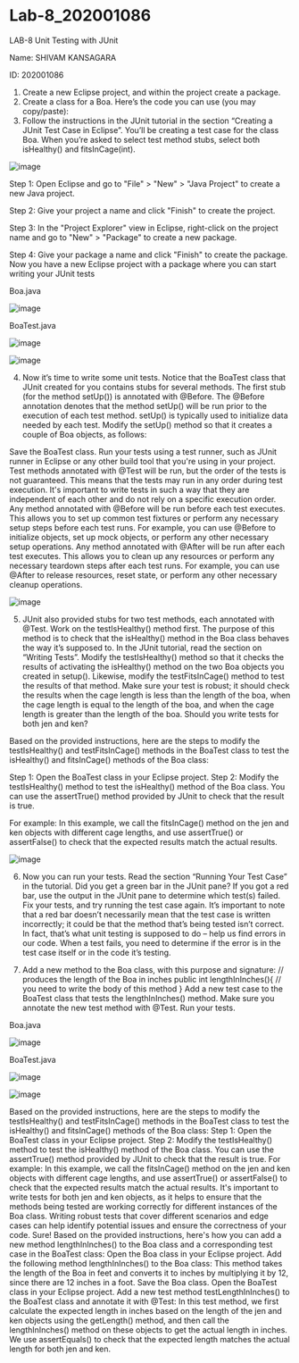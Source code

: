 # Lab-8_202001086
LAB-8
Unit Testing with JUnit

Name: SHIVAM KANSAGARA

ID: 202001086




1. Create a new Eclipse project, and within the project create a package.
2. Create a class for a Boa. Here’s the code you can use (you may copy/paste):
3. Follow the instructions in the JUnit tutorial in the section “Creating a JUnit Test Case in
Eclipse”. You’ll be creating a test case for the class Boa. When you’re asked to select
test method stubs, select both isHealthy() and fitsInCage(int).

![image](https://user-images.githubusercontent.com/83649477/233039752-80694bc1-77f0-4d5f-a72c-e0daf46871d5.png)




Step 1: Open Eclipse and go to "File" > "New" > "Java Project" to create a new Java project. 

Step 2: Give your project a name and click "Finish" to create the project. 

Step 3: In the "Project Explorer" view in Eclipse, right-click on the project name and go to "New" > "Package" to create a new package. 

Step 4: Give your package a name and click "Finish" to create the package.
Now you have a new Eclipse project with a package where you can start writing your JUnit tests


Boa.java

![image](https://user-images.githubusercontent.com/83649477/233039881-7c2ef93b-6c81-4e6f-bb54-80e6814c5db6.png)


BoaTest.java

![image](https://user-images.githubusercontent.com/83649477/233040051-91743769-1d7d-477d-81dd-68650e139560.png)


![image](https://user-images.githubusercontent.com/83649477/233040180-939dff3a-b1cb-42d0-8400-84231d09ab82.png)










4. Now it’s time to write some unit tests. Notice that the BoaTest class that JUnit created for you contains stubs for several methods. The first stub (for the method setUp()) is annotated with @Before. The @Before annotation denotes that the method setUp() will be run prior to the execution of each test method. setUp() is typically used to initialize data needed by each test. Modify the setUp() method so that it creates a couple of Boa objects, as follows:

Save the BoaTest class.
Run your tests using a test runner, such as JUnit runner in Eclipse or any other build tool that you're using in your project.
Test methods annotated with @Test will be run, but the order of the tests is not guaranteed. This means that the tests may run in any order during test execution. It's important to write tests in such a way that they are independent of each other and do not rely on a specific execution order.
Any method annotated with @Before will be run before each test executes. This allows you to set up common test fixtures or perform any necessary setup steps before each test runs. For example, you can use @Before to initialize objects, set up mock objects, or perform any other necessary setup operations.
Any method annotated with @After will be run after each test executes. This allows you to clean up any resources or perform any necessary teardown steps after each test runs. For example, you can use @After to release resources, reset state, or perform any other necessary cleanup operations.


![image](https://user-images.githubusercontent.com/83649477/233040307-e6f62110-bd21-4d55-8428-ebce957c1714.png)





5. JUnit also provided stubs for two test methods, each annotated with @Test. Work on the testIsHealthy() method first. The purpose of this method is to check that the isHealthy() method in the Boa class behaves the way it’s supposed to. In the JUnit
tutorial, read the section on “Writing Tests”. Modify the testIsHealthy() method so that it checks the results of activating the isHealthy() method on the two Boa objects you created in setup().
Likewise, modify the testFitsInCage() method to test the results of that method. Make sure your test is robust; it should check the results when the cage length is less than the length of the boa, when the cage length is equal to the length of the boa, and when the cage length is greater than the length of the boa. Should you write tests for both jen and ken?


Based on the provided instructions, here are the steps to modify the testIsHealthy() and testFitsInCage() methods in the BoaTest class to test the isHealthy() and fitsInCage() methods of the Boa class: 

Step 1: Open the BoaTest class in your Eclipse project. 
Step 2: Modify the testIsHealthy() method to test the isHealthy() method of the Boa class. You can use the assertTrue() method provided by JUnit to check that the result is true. 

For example:
In this example, we call the fitsInCage() method on the jen and ken objects with different cage lengths, and use assertTrue() or assertFalse() to check that the expected results match the actual results.




![image](https://user-images.githubusercontent.com/83649477/233040412-dfb71fd9-369a-4ba8-9389-df96141d1c6a.png)




6. Now you can run your tests. Read the section “Running Your Test Case” in the tutorial.
Did you get a green bar in the JUnit pane? If you got a red bar, use the output in the JUnit pane to determine which test(s) failed. Fix your tests, and try running the test case again.
It’s important to note that a red bar doesn’t necessarily mean that the test case is written incorrectly; it could be that the method that’s being tested isn’t correct. In fact, that’s what unit testing is supposed to do – help us find errors in our code. When a test fails, you need to determine if the error is in the test case itself or in the code it’s testing.

7. Add a new method to the Boa class, with this purpose and signature:
// produces the length of the Boa in inches
public int lengthInInches(){
// you need to write the body of this method
}
Add a new test case to the BoaTest class that tests the lengthInInches() method. Make sure you annotate the new test method with @Test. Run your tests.







Boa.java 

![image](https://user-images.githubusercontent.com/83649477/233040594-db462c84-950a-493e-a6f3-3e0f8e87f37b.png)




BoaTest.java


![image](https://user-images.githubusercontent.com/83649477/233040653-9dd96d8b-9d14-45c1-bfbd-ce687817284d.png)



![image](https://user-images.githubusercontent.com/83649477/233040756-cfa3c1f2-c82c-47ac-9a43-a1514deb4038.png)


Based on the provided instructions, here are the steps to modify the testIsHealthy() and testFitsInCage() methods in the BoaTest class to test the isHealthy() and fitsInCage() methods of the Boa class: Step 1: Open the BoaTest class in your Eclipse project. Step 2: Modify the testIsHealthy() method to test the isHealthy() method of the Boa class. You can use the assertTrue() method provided by JUnit to check that the result is true. For example:
In this example, we call the fitsInCage() method on the jen and ken objects with different cage lengths, and use assertTrue() or assertFalse() to check that the expected results match the actual results.
It's important to write tests for both jen and ken objects, as it helps to ensure that the methods being tested are working correctly for different instances of the Boa class. Writing robust tests that cover different scenarios and edge cases can help identify potential issues and ensure the correctness of your code.
Sure! Based on the provided instructions, here's how you can add a new method lengthInInches() to the Boa class and a corresponding test case in the BoaTest class:
Open the Boa class in your Eclipse project.
Add the following method lengthInInches() to the Boa class:
This method takes the length of the Boa in feet and converts it to inches by multiplying it by 12, since there are 12 inches in a foot.
Save the Boa class.
Open the BoaTest class in your Eclipse project.
Add a new test method testLengthInInches() to the BoaTest class and annotate it with @Test:
In this test method, we first calculate the expected length in inches based on the length of the jen and ken objects using the getLength() method, and then call the lengthInInches() method on these objects to get the actual length in inches. We use assertEquals() to check that the expected length matches the actual length for both jen and ken.








